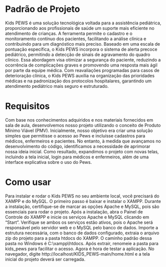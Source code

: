 # Padrão de Projeto
Kids PEWS é uma solução tecnológica voltada para a assistência pediátrica, proporcionando aos profissionais de saúde um suporte mais eficiente no atendimento de crianças. A ferramenta permite o cadastro e o monitoramento contínuo dos pacientes, facilitando a análise clínica e contribuindo para um diagnóstico mais preciso.
Baseado em uma escala de pontuação específica, o Kids PEWS incorpora o sistema de alerta precoce pediátrico, permitindo a detecção de sinais de agravamento do quadro clínico. Essa abordagem visa otimizar a segurança do paciente, reduzindo a ocorrência de complicações graves e promovendo uma resposta mais ágil por parte da equipe médica.
Com reavaliações programadas para casos de deterioração clínica, o Kids PEWS auxilia na organização das prioridades médicas e na padronização dos protocolos hospitalares, garantindo um atendimento pediátrico mais seguro e estruturado.

# Requisitos 
Com base nos conhecimentos adquiridos e nos materiais fornecidos em sala de aula, desenvolvemos nosso projeto utilizando o conceito de Produto Mínimo Viável (PMV). Inicialmente, nosso objetivo era criar uma solução simples que permitisse o acesso ao Pews e incluísse cadastros para médicos, enfermeiros e pacientes. No entanto, à medida que avançamos no desenvolvimento do código, identificamos a necessidade de aprimorar nossa ideia inicial. Como resultado, expandimos o projeto com novas telas, incluindo a tela inicial, login para médicos e enfermeiros, além de uma interface explicativa sobre o uso do Pews.

# Como usar
Para instalar e rodar o Kids PEWS no seu ambiente local, você precisará do XAMPP e do MySQL. O primeiro passo é baixar e instalar o XAMPP. Durante a instalação, certifique-se de marcar as opções Apache e MySQL, pois são essenciais para rodar o projeto. Após a instalação, abra o Painel de Controle do XAMPP e inicie os serviços Apache e MySQL clicando em “Start”. Verifique se ambos os serviços estão ativos, pois o Apache será responsável pelo servidor web e o MySQL pelo banco de dados. Importe a estrutura necessária, com o banco de dados configurado, extraia o arquivo zip do projeto para a pasta htdocs do XAMPP. O caminho padrão dessa pasta no Windows é C:\xampp\htdocs. Após extrair, renomeie a pasta para kids_pews para facilitar o acesso. Agora é hora de testar a aplicação. No navegador, digite http://localhost/KIDS_PEWS-main/home.html e a tela inicial do projeto deverá ser carregada. 
